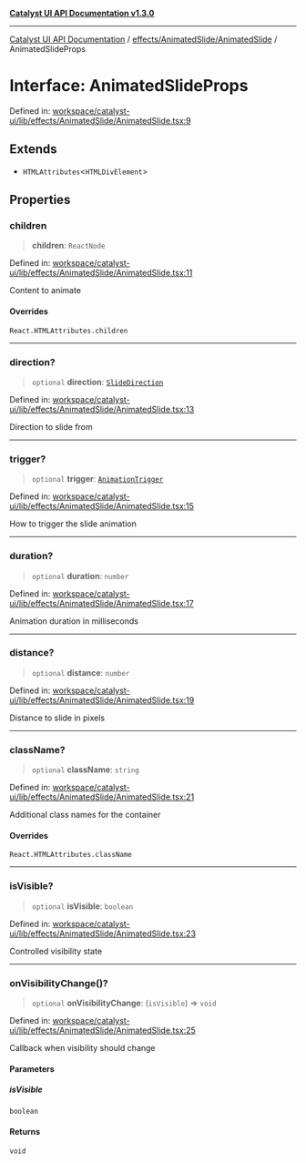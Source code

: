 [**Catalyst UI API Documentation v1.3.0**](../../../../README.md)

---

[Catalyst UI API Documentation](../../../../README.md) / [effects/AnimatedSlide/AnimatedSlide](../README.md) / AnimatedSlideProps

# Interface: AnimatedSlideProps

Defined in: [workspace/catalyst-ui/lib/effects/AnimatedSlide/AnimatedSlide.tsx:9](https://github.com/TheBranchDriftCatalyst/catalyst-ui/blob/main/lib/effects/AnimatedSlide/AnimatedSlide.tsx#L9)

## Extends

- `HTMLAttributes`\<`HTMLDivElement`\>

## Properties

### children

> **children**: `ReactNode`

Defined in: [workspace/catalyst-ui/lib/effects/AnimatedSlide/AnimatedSlide.tsx:11](https://github.com/TheBranchDriftCatalyst/catalyst-ui/blob/main/lib/effects/AnimatedSlide/AnimatedSlide.tsx#L11)

Content to animate

#### Overrides

`React.HTMLAttributes.children`

---

### direction?

> `optional` **direction**: [`SlideDirection`](../../../types/type-aliases/SlideDirection.md)

Defined in: [workspace/catalyst-ui/lib/effects/AnimatedSlide/AnimatedSlide.tsx:13](https://github.com/TheBranchDriftCatalyst/catalyst-ui/blob/main/lib/effects/AnimatedSlide/AnimatedSlide.tsx#L13)

Direction to slide from

---

### trigger?

> `optional` **trigger**: [`AnimationTrigger`](../../../types/type-aliases/AnimationTrigger.md)

Defined in: [workspace/catalyst-ui/lib/effects/AnimatedSlide/AnimatedSlide.tsx:15](https://github.com/TheBranchDriftCatalyst/catalyst-ui/blob/main/lib/effects/AnimatedSlide/AnimatedSlide.tsx#L15)

How to trigger the slide animation

---

### duration?

> `optional` **duration**: `number`

Defined in: [workspace/catalyst-ui/lib/effects/AnimatedSlide/AnimatedSlide.tsx:17](https://github.com/TheBranchDriftCatalyst/catalyst-ui/blob/main/lib/effects/AnimatedSlide/AnimatedSlide.tsx#L17)

Animation duration in milliseconds

---

### distance?

> `optional` **distance**: `number`

Defined in: [workspace/catalyst-ui/lib/effects/AnimatedSlide/AnimatedSlide.tsx:19](https://github.com/TheBranchDriftCatalyst/catalyst-ui/blob/main/lib/effects/AnimatedSlide/AnimatedSlide.tsx#L19)

Distance to slide in pixels

---

### className?

> `optional` **className**: `string`

Defined in: [workspace/catalyst-ui/lib/effects/AnimatedSlide/AnimatedSlide.tsx:21](https://github.com/TheBranchDriftCatalyst/catalyst-ui/blob/main/lib/effects/AnimatedSlide/AnimatedSlide.tsx#L21)

Additional class names for the container

#### Overrides

`React.HTMLAttributes.className`

---

### isVisible?

> `optional` **isVisible**: `boolean`

Defined in: [workspace/catalyst-ui/lib/effects/AnimatedSlide/AnimatedSlide.tsx:23](https://github.com/TheBranchDriftCatalyst/catalyst-ui/blob/main/lib/effects/AnimatedSlide/AnimatedSlide.tsx#L23)

Controlled visibility state

---

### onVisibilityChange()?

> `optional` **onVisibilityChange**: (`isVisible`) => `void`

Defined in: [workspace/catalyst-ui/lib/effects/AnimatedSlide/AnimatedSlide.tsx:25](https://github.com/TheBranchDriftCatalyst/catalyst-ui/blob/main/lib/effects/AnimatedSlide/AnimatedSlide.tsx#L25)

Callback when visibility should change

#### Parameters

##### isVisible

`boolean`

#### Returns

`void`
